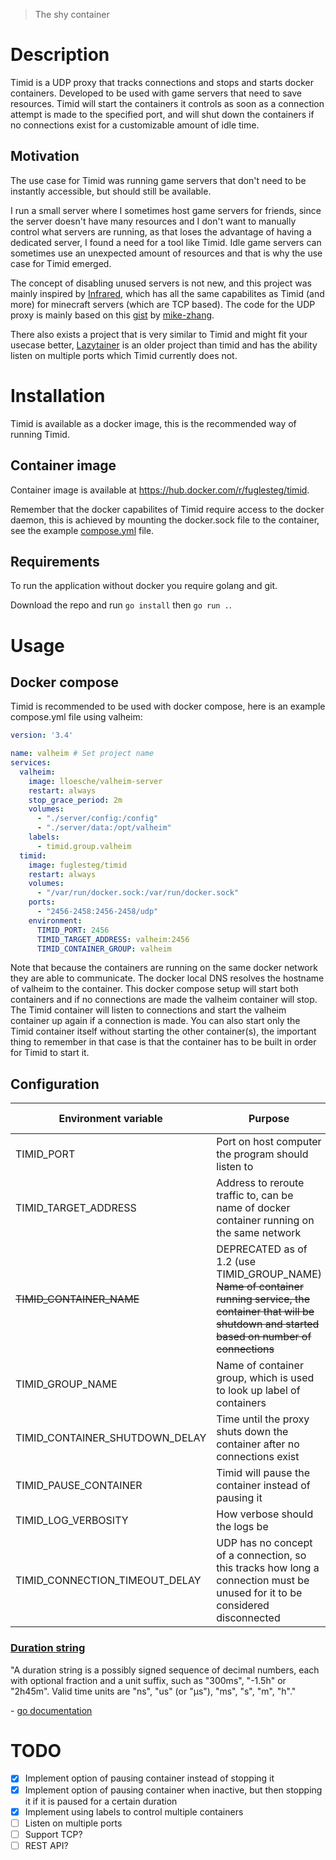 > The shy container
# Description
Timid is a UDP proxy that tracks connections and stops and starts docker containers.
Developed to be used with game servers that need to save resources.
Timid will start the containers it controls as soon as a connection attempt is made to the specified port, and will shut down the containers
if no connections exist for a customizable amount of idle time.

## Motivation
The use case for Timid was running game servers that don't need to be instantly accessible,
but should still be available.

I run a small server where I sometimes host game servers for friends, since the server
doesn't have many resources and I don't want to manually control what servers are running, as that
loses the advantage of having a dedicated server, I found a need for a tool like Timid.
Idle game servers can sometimes use an unexpected amount of resources and that is why 
the use case for Timid emerged.

The concept of disabling unused servers is not new, and this project was mainly inspired by 
[Infrared](https://github.com/haveachin/infrared), which has all the same capabilites as Timid (and more) for minecraft servers (which are TCP based).
The code for the UDP proxy is mainly based on this [gist](https://gist.github.com/mike-zhang/3853251) by [mike-zhang](https://github.com/mike-zhang).

There also exists a project that is very similar to Timid and might fit your usecase better, [Lazytainer](https://github.com/vmorganp/Lazytainer) 
is an older project than timid and has the ability listen on multiple ports which Timid currently does not.

# Installation
Timid is available as a docker image, this is the recommended way of running Timid.

## Container image
Container image is available at https://hub.docker.com/r/fuglesteg/timid.

Remember that the docker capabilites of Timid require access to the docker daemon,
this is achieved by mounting the docker.sock file to the container, see the example 
[compose.yml](#docker-compose) file.

## Requirements
To run the application without docker you require golang and git.

Download the repo and run ```go install``` then ```go run .```.

# Usage
## Docker compose
Timid is recommended to be used with docker compose, here is an example compose.yml file
using valheim:
```yaml
version: '3.4'

name: valheim # Set project name
services:
  valheim:
    image: lloesche/valheim-server
    restart: always
    stop_grace_period: 2m
    volumes:
      - "./server/config:/config"
      - "./server/data:/opt/valheim"
    labels:
      - timid.group.valheim
  timid:
    image: fuglesteg/timid
    restart: always
    volumes:
      - "/var/run/docker.sock:/var/run/docker.sock"
    ports:
      - "2456-2458:2456-2458/udp"
    environment:
      TIMID_PORT: 2456
      TIMID_TARGET_ADDRESS: valheim:2456
      TIMID_CONTAINER_GROUP: valheim
```

Note that because the containers are running on the same docker network they are able to communicate.
The docker local DNS resolves the hostname of valheim to the container.
This docker compose setup will start both containers and if no connections are made the valheim container will stop.
The Timid container will listen to connections and start the valheim container up again if a connection is made.
You can also start only the Timid container itself without starting the other container(s), the important thing to remember
in that case is that the container has to be built in order for Timid to start it.

## Configuration

|Environment variable| Purpose | Type | Default Value |
|---|---|---|---|
|TIMID_PORT| Port on host computer the program should listen to|Integer| Unset & required |
|TIMID_TARGET_ADDRESS| Address to reroute traffic to, can be name of docker container running on the same network| String\|/URL| Unset & required |
|<s>TIMID_CONTAINER_NAME</s>| DEPRECATED as of 1.2 (use TIMID_GROUP_NAME)    <s>Name of container running service, the container that will be shutdown and started based on number of connections</s>| String| Unset |
|TIMID_GROUP_NAME| Name of container group, which is used to look up label of containers | String | Unset & required |
|TIMID_CONTAINER_SHUTDOWN_DELAY| Time until the proxy shuts down the container after no connections exist| <a href="#duration-string">Duration string</a>| 1 minute |
|TIMID_PAUSE_CONTAINER| Timid will pause the container instead of pausing it | Boolean| false |
|TIMID_LOG_VERBOSITY| How verbose should the logs be| Integer, Range 1-6| 1 |
|TIMID_CONNECTION_TIMEOUT_DELAY| UDP has no concept of a connection, so this tracks how long a connection must be unused for it to be considered disconnected| <a href="#duration-string">Duration string</a> | 1 minute |

### [Duration string](https://pkg.go.dev/time#ParseDuration)
"A duration string is a possibly signed sequence of decimal numbers, each with optional fraction and a unit suffix, such as "300ms", "-1.5h" or "2h45m". Valid time units are "ns", "us" (or "µs"), "ms", "s", "m", "h"."

\- [go documentation](https://pkg.go.dev/time#ParseDuration)

# TODO
- [x] Implement option of pausing container instead of stopping it
- [x] Implement option of pausing container when inactive, but then stopping it if it is paused for a certain duration
- [x] Implement using labels to control multiple containers
- [ ] Listen on multiple ports
- [ ] Support TCP?
- [ ] REST API?
